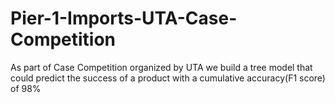 # Pier-1-Imports-UTA-Case-Competition
As part of Case Competition organized by UTA we build a tree model that could predict the success of a product with a cumulative accuracy(F1 score) of 98%
